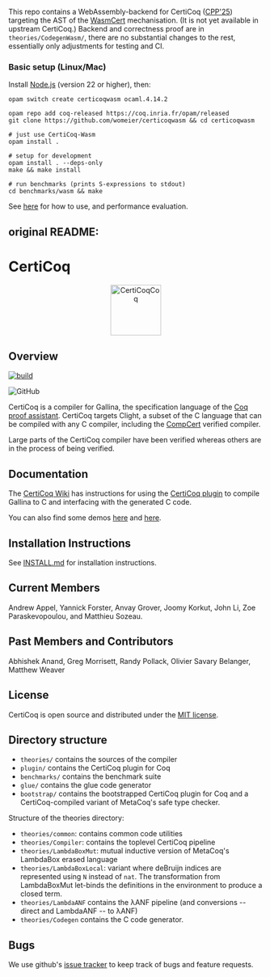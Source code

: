 This repo contains a WebAssembly-backend for CertiCoq ([CPP'25](https://popl25.sigplan.org/details/CPP-2025-papers/9/CertiCoq-Wasm-A-verified-WebAssembly-backend-for-CertiCoq))
targeting the AST of the [WasmCert](https://github.com/WasmCert/WasmCert-Coq) mechanisation. (It is not yet available in upstream CertiCoq.)
Backend and correctness proof are in `theories/CodegenWasm/`,
there are no substantial changes to the rest, essentially only adjustments for testing and CI. <br>

### Basic setup (Linux/Mac)
Install [Node.js](https://nodejs.org/en/download/package-manager) (version 22 or higher), then:
```
opam switch create certicoqwasm ocaml.4.14.2

opam repo add coq-released https://coq.inria.fr/opam/released
git clone https://github.com/womeier/certicoqwasm && cd certicoqwasm

# just use CertiCoq-Wasm
opam install .

# setup for development
opam install . --deps-only
make && make install

# run benchmarks (prints S-expressions to stdout)
cd benchmarks/wasm && make
```
See [here](https://github.com/womeier/certicoqwasm-testing) for how to use, and performance evaluation.



original README:
----------------------------------

# CertiCoq

<p align="center">
<img src="https://certicoq.org/certicoq.png" alt="CertiCoqCoq" width="100px"/>
</p>

## Overview

[![build](https://github.com/CertiCoq/certicoq/actions/workflows/build.yml/badge.svg)](https://github.com/CertiCoq/certicoq/actions/workflows/build.yml)

![GitHub](https://img.shields.io/github/license/CertiCoq/certicoq)


CertiCoq is a compiler for Gallina, the specification language of the [Coq proof assistant](https://coq.inria.fr/refman/index.html). CertiCoq targets Clight, a subset of the C language that can be compiled with any C compiler, including the [CompCert](http://compcert.org) verified compiler.

Large parts of the CertiCoq compiler have been verified whereas others are in the process of being verified.

## Documentation

The [CertiCoq Wiki](https://github.com/PrincetonUniversity/certicoq/wiki) has instructions for using the [CertiCoq plugin](https://github.com/PrincetonUniversity/certicoq/wiki/The-CertiCoq-plugin) to compile Gallina to C and interfacing with the generated C code.

You can also find some demos [here](https://github.com/PrincetonUniversity/certicoq/blob/master/benchmarks/tests.v) and [here](https://github.com/PrincetonUniversity/certicoq/blob/master/benchmarks/axioms/tests.v).

## Installation Instructions

See [INSTALL.md](INSTALL.md)  for installation instructions.

## Current Members

Andrew Appel, Yannick Forster, Anvay Grover, Joomy Korkut, John Li, Zoe Paraskevopoulou, and Matthieu Sozeau.

## Past Members and Contributors

Abhishek Anand, Greg Morrisett, Randy Pollack, Olivier Savary Belanger, Matthew Weaver

## License 

CertiCoq is open source and distributed under the [MIT license](LICENSE.md).

## Directory structure

* `theories/` contains the sources of the compiler
* `plugin/` contains the CertiCoq plugin for Coq 
* `benchmarks/` contains the benchmark suite
* `glue/` contains the glue code generator
* `bootstrap/` contains the bootstrapped CertiCoq plugin for Coq and
  a CertiCoq-compiled variant of MetaCoq's safe type checker.

Structure of the theories directory:

* `theories/common`: contains common code utilities 
* `theories/Compiler`: contains the toplevel CertiCoq pipeline 
* `theories/LambdaBoxMut`: mutual inductive version of MetaCoq's LambdaBox erased language
* `theories/LambdaBoxLocal`: variant where deBruijn indices are represented using `N` instead of `nat`.
   The transformation from LambdaBoxMut let-binds the definitions in the environment to
   produce a closed term.
* `theories/LambdaANF` contains the λANF pipeline (and conversions -- direct and LambdaANF -- to λANF)
* `theories/Codegen` contains the C code generator.


## Bugs 

We use github's [issue tracker](https://github.com/PrincetonUniversity/certicoq/issues) to keep track of bugs and feature requests.
